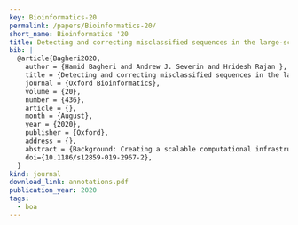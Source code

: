 ```yaml
---
key: Bioinformatics-20
permalink: /papers/Bioinformatics-20/
short_name: Bioinformatics '20
title: Detecting and correcting misclassified sequences in the large-scale public databases
bib: |
  @article{Bagheri2020,
    author = {Hamid Bagheri and Andrew J. Severin and Hridesh Rajan },
    title = {Detecting and correcting misclassified sequences in the large-scale public databases },
    journal = {Oxford Bioinformatics},
    volume = {20},
    number = {436},
    article = {},
    month = {August},
    year = {2020},
    publisher = {Oxford},
    address = {},
    abstract = {Background: Creating a scalable computational infrastructure to analyze the wealth of information contained in data repositories is difficult due to significant barriers in organizing, extracting and analyzing relevant data. Shared data science infrastructures like Boag is needed to efficiently process and parse data contained in large data repositories. The main features of Boag are inspired from existing languages for data intensive computing and can easily integrate data from biological data repositories. Results: As a proof of concept, Boa for genomics, Boag, has been implemented to analyze RefSeq’s 153,848 annotation (GFF) and assembly (FASTA) file metadata. Boag provides a massive improvement from existing solutions like Python and MongoDB, by utilizing a domain-specific language that uses Hadoop infrastructure for a smaller storage footprint that scales well and requires fewer lines of code. We execute scripts through Boag to answer questions about the genomes in RefSeq. We identify the largest and smallest genomes deposited, explore exon frequencies for assemblies after 2016, identify the most commonly used bacterial genome assembly program, and address how animal genome assemblies have improved since 2016. Boag databases provide a significant reduction in required storage of the raw data and a significant speed up in its ability to query large datasets due to automated parallelization and distribution of Hadoop infrastructure during computations. Conclusions: In order to keep pace with our ability to produce biological data, innovative methods are required. The Shared Data Science Infrastructure, Boag, provides researchers a greater access to researchers to efficiently explore data in new ways. We demonstrate the potential of a the domain specific language Boag using the RefSeq database to explore how deposited genome assemblies and annotations are changing over time. This is a small example of how Boag could be used with large biological datasets.},
    doi={10.1186/s12859-019-2967-2},
  }
kind: journal
download_link: annotations.pdf
publication_year: 2020
tags:
  - boa
---
```

